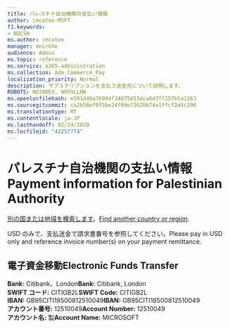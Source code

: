 ```yaml
---
title: パレスチナ自治機関の支払い情報
author: cmcatee-MSFT
f1.keywords:
- NOCSH
ms.author: cmcatee
manager: mnirkhe
audience: Admin
ms.topic: reference
ms.service: o365-administration
ms.collection: Adm_Commerce_Pay
localization_priority: Normal
description: サブスクリプションを支払う送金先について説明します。
ROBOTS: NOINDEX, NOFOLLOW
ms.openlocfilehash: e101d46a76904f34875653aca643f7257b5a1163
ms.sourcegitcommit: ca2b58ef8f5be24f09e73620b74a1ffcf2d4c290
ms.translationtype: MT
ms.contentlocale: ja-JP
ms.lasthandoff: 02/24/2020
ms.locfileid: "42257774"
---
```

# <a name="payment-information-for-palestinian-authority"></a><span data-ttu-id="831be-103">パレスチナ自治機関の支払い情報</span><span class="sxs-lookup"><span data-stu-id="831be-103">Payment information for Palestinian Authority</span></span>

<span data-ttu-id="831be-104">[別の国または地域を検索します](../billing-and-payments/pay-for-your-subscription.md)。</span><span class="sxs-lookup"><span data-stu-id="831be-104">[Find another country or region](../billing-and-payments/pay-for-your-subscription.md).</span></span>

<span data-ttu-id="831be-105">USD のみで、支払送金で請求書番号を参照してください。</span><span class="sxs-lookup"><span data-stu-id="831be-105">Please pay in USD only and reference invoice number(s) on your payment remittance.</span></span>

## <a name="electronic-funds-transfer"></a><span data-ttu-id="831be-106">電子資金移動</span><span class="sxs-lookup"><span data-stu-id="831be-106">Electronic Funds Transfer</span></span>

<span data-ttu-id="831be-107">**Bank:** Citibank、London</span><span class="sxs-lookup"><span data-stu-id="831be-107">**Bank:** Citibank, London</span></span>  
<span data-ttu-id="831be-108">**SWIFT コード:** CITIGB2L</span><span class="sxs-lookup"><span data-stu-id="831be-108">**SWIFT Code:** CITIGB2L</span></span>  
<span data-ttu-id="831be-109">**IBAN:** GB95CITI18500812510049</span><span class="sxs-lookup"><span data-stu-id="831be-109">**IBAN:** GB95CITI18500812510049</span></span>  
<span data-ttu-id="831be-110">**アカウント番号:** 12510049</span><span class="sxs-lookup"><span data-stu-id="831be-110">**Account Number:** 12510049</span></span>  
<span data-ttu-id="831be-111">**アカウント名:** 製</span><span class="sxs-lookup"><span data-stu-id="831be-111">**Account Name:** MICROSOFT</span></span>  